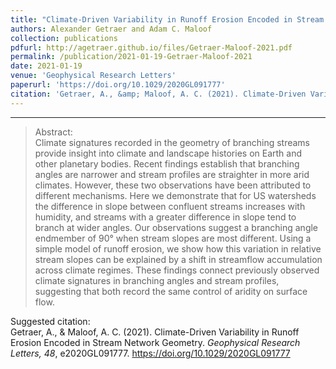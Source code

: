```yaml
---
title: "Climate-Driven Variability in Runoff Erosion Encoded in Stream Network Geometry"
authors: Alexander Getraer and Adam C. Maloof
collection: publications
pdfurl: http://agetraer.github.io/files/Getraer-Maloof-2021.pdf
permalink: /publication/2021-01-19-Getraer-Maloof-2021
date: 2021-01-19
venue: 'Geophysical Research Letters'
paperurl: 'https://doi.org/10.1029/2020GL091777'
citation: 'Getraer, A., &amp; Maloof, A. C. (2021). Climate-Driven Variability in Runoff Erosion Encoded in Stream Network Geometry. <i>Geophysical Research Letters, 48</i>, e2020GL091777. https://doi.org/10.1029/2020GL091777'
---
```


------

>Abstract: <br/>Climate signatures recorded in the geometry of branching streams provide insight into climate and landscape histories on Earth and other planetary bodies. Recent findings establish that branching angles are narrower and stream profiles are straighter in more arid climates. However, these two observations have been attributed to different mechanisms. Here we demonstrate that for US watersheds the difference in slope between confluent streams increases with humidity, and streams with a greater difference in slope tend to branch at wider angles. Our observations suggest a branching angle endmember of 90° when stream slopes are most different. Using a simple model of runoff erosion, we show how this variation in relative stream slopes can be explained by a shift in streamflow accumulation across climate regimes. These findings connect previously observed climate signatures in branching angles and stream profiles, suggesting that both record the same control of aridity on surface flow.

 Suggested citation: <br/>Getraer, A., & Maloof, A. C. (2021). Climate-Driven Variability in Runoff Erosion Encoded in Stream Network Geometry. <i>Geophysical Research Letters, 48</i>, e2020GL091777. https://doi.org/10.1029/2020GL091777